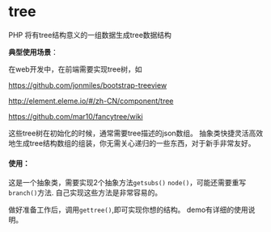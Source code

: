 # tree
PHP 将有tree结构意义的一组数据生成tree数据结构

**典型使用场景**：

  在web开发中，在前端需要实现tree树，如 
  
  https://github.com/jonmiles/bootstrap-treeview
  
  http://element.eleme.io/#/zh-CN/component/tree
  
  https://github.com/mar10/fancytree/wiki
  
  这些tree树在初始化的时候，通常需要tree描述的json数组。
  抽象类快捷灵活高效地生成tree结构数组的组装，你无需关心递归的一些东西，对于新手非常友好。

#### 使用：
这是一个抽象类，需要实现2个抽象方法`getsubs()` `node()`，可能还需要重写`branch()`方法.
自己实现这些方法是非常容易的。

做好准备工作后，调用`gettree()`,即可实现你想的结构。
demo有详细的使用说明。
